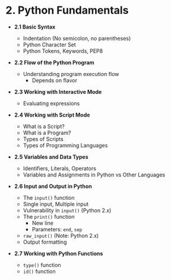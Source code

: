 # 2. Python Fundamentals

- **2.1 Basic Syntax**
  - Indentation (No semicolon, no parentheses)
  - Python Character Set
  - Python Tokens, Keywords, PEP8

- **2.2 Flow of the Python Program**
  - Understanding program execution flow
    - Depends on flavor

- **2.3 Working with Interactive Mode**
  - Evaluating expressions

- **2.4 Working with Script Mode**
  - What is a Script?
  - What is a Program?
  - Types of Scripts
  - Types of Programming Languages

- **2.5 Variables and Data Types**
  - Identifiers, Literals, Operators
  - Variables and Assignments in Python vs Other Languages

- **2.6 Input and Output in Python**
  - The `input()` function
  - Single input, Multiple input
  - Vulnerability in `input()` (Python 2.x)
  - The `print()` function
    - New line
    - Parameters: `end`, `sep`
  - `raw_input()` (Note: Python 2.x)
  - Output formatting

- **2.7 Working with Python Functions**
  - `type()` function
  - `id()` function


